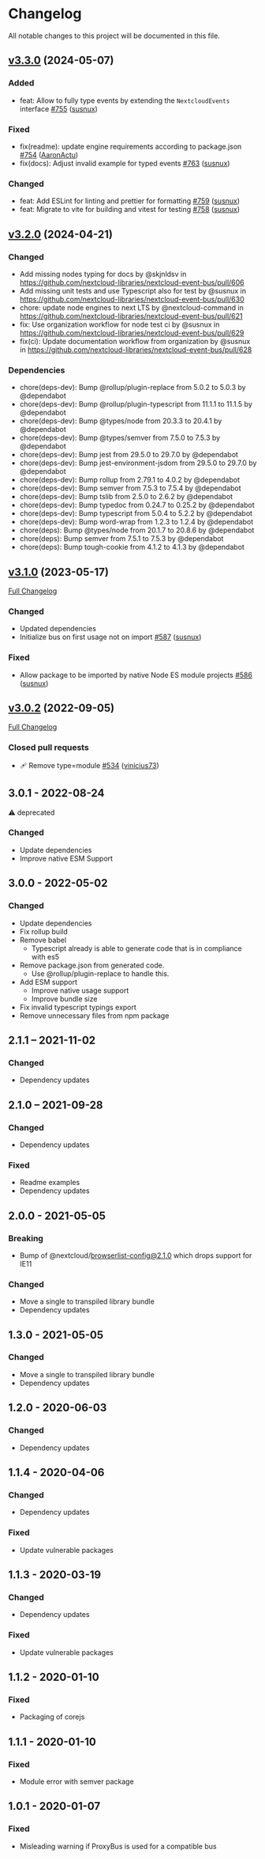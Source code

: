 # Changelog

All notable changes to this project will be documented in this file.

## [v3.3.0](https://github.com/nextcloud-libraries/nextcloud-event-bus/tree/v3.3.0) \(2024-05-07\)

### Added

-   feat: Allow to fully type events by extending the `NextcloudEvents` interface [\#755](https://github.com/nextcloud-libraries/nextcloud-event-bus/pull/755) \([susnux](https://github.com/susnux)\)

### Fixed

-   fix(readme): update engine requirements according to package.json [\#754](https://github.com/nextcloud-libraries/nextcloud-event-bus/pull/754) \([AaronActu](https://github.com/AaronActu)\)
-   fix(docs): Adjust invalid example for typed events [\#763](https://github.com/nextcloud-libraries/nextcloud-event-bus/pull/763) ([susnux](https://github.com/susnux)\)

### Changed

-   feat: Add ESLint for linting and prettier for formatting [\#759](https://github.com/nextcloud-libraries/nextcloud-event-bus/pull/759) ([susnux](https://github.com/susnux)\)
-   feat: Migrate to vite for building and vitest for testing [\#758](https://github.com/nextcloud-libraries/nextcloud-event-bus/pull/758) ([susnux](https://github.com/susnux)\)

## [v3.2.0](https://github.com/nextcloud/nextcloud-event-bus/tree/v3.2.0) (2024-04-21)

### Changed

-   Add missing nodes typing for docs by @skjnldsv in https://github.com/nextcloud-libraries/nextcloud-event-bus/pull/606
-   Add missing unit tests and use Typescript also for test by @susnux in https://github.com/nextcloud-libraries/nextcloud-event-bus/pull/630
-   chore: update node engines to next LTS by @nextcloud-command in https://github.com/nextcloud-libraries/nextcloud-event-bus/pull/621
-   fix: Use organization workflow for node test ci by @susnux in https://github.com/nextcloud-libraries/nextcloud-event-bus/pull/629
-   fix(ci): Update documentation workflow from organization by @susnux in https://github.com/nextcloud-libraries/nextcloud-event-bus/pull/628

### Dependencies

-   chore(deps-dev): Bump @rollup/plugin-replace from 5.0.2 to 5.0.3 by @dependabot
-   chore(deps-dev): Bump @rollup/plugin-typescript from 11.1.1 to 11.1.5 by @dependabot
-   chore(deps-dev): Bump @types/node from 20.3.3 to 20.4.1 by @dependabot
-   chore(deps-dev): Bump @types/semver from 7.5.0 to 7.5.3 by @dependabot
-   chore(deps-dev): Bump jest from 29.5.0 to 29.7.0 by @dependabot
-   chore(deps-dev): Bump jest-environment-jsdom from 29.5.0 to 29.7.0 by @dependabot
-   chore(deps-dev): Bump rollup from 2.79.1 to 4.0.2 by @dependabot
-   chore(deps-dev): Bump semver from 7.5.3 to 7.5.4 by @dependabot
-   chore(deps-dev): Bump tslib from 2.5.0 to 2.6.2 by @dependabot
-   chore(deps-dev): Bump typedoc from 0.24.7 to 0.25.2 by @dependabot
-   chore(deps-dev): Bump typescript from 5.0.4 to 5.2.2 by @dependabot
-   chore(deps-dev): Bump word-wrap from 1.2.3 to 1.2.4 by @dependabot
-   chore(deps): Bump @types/node from 20.1.7 to 20.8.6 by @dependabot
-   chore(deps): Bump semver from 7.5.1 to 7.5.3 by @dependabot
-   chore(deps): Bump tough-cookie from 4.1.2 to 4.1.3 by @dependabot

## [v3.1.0](https://github.com/nextcloud/nextcloud-event-bus/tree/v3.1.0) (2023-05-17)

[Full Changelog](https://github.com/nextcloud/nextcloud-event-bus/compare/v3.0.2...v3.1.0)

### Changed

-   Updated dependencies
-   Initialize bus on first usage not on import [\#587](https://github.com/nextcloud/nextcloud-event-bus/pull/587) ([susnux](https://github.com/susnux))

### Fixed

-   Allow package to be imported by native Node ES module projects [\#586](https://github.com/nextcloud/nextcloud-event-bus/pull/586) ([susnux](https://github.com/susnux))

## [v3.0.2](https://github.com/nextcloud/nextcloud-event-bus/tree/v3.0.2) (2022-09-05)

[Full Changelog](https://github.com/nextcloud/nextcloud-event-bus/compare/v3.0.1...v3.0.2)

### Closed pull requests

-   🩹 Remove type=module [\#534](https://github.com/nextcloud/nextcloud-event-bus/pull/534) ([vinicius73](https://github.com/vinicius73))

## 3.0.1 - 2022-08-24

⚠️ deprecated

### Changed

-   Update dependencies
-   Improve native ESM Support

## 3.0.0 - 2022-05-02

### Changed

-   Update dependencies
-   Fix rollup build
-   Remove babel
    -   Typescript already is able to generate code that is in compliance with es5
-   Remove package.json from generated code.
    -   Use @rollup/plugin-replace to handle this.
-   Add ESM support
    -   Improve native usage support
    -   Improve bundle size
-   Fix invalid typescript typings export
-   Remove unnecessary files from npm package

## 2.1.1 – 2021-11-02

### Changed

-   Dependency updates

## 2.1.0 – 2021-09-28

### Changed

-   Dependency updates

### Fixed

-   Readme examples
-   Dependency updates

## 2.0.0 - 2021-05-05

### Breaking

-   Bump of @nextcloud/browserlist-config@2.1.0 which drops support for IE11

### Changed

-   Move a single to transpiled library bundle
-   Dependency updates

## 1.3.0 - 2021-05-05

### Changed

-   Move a single to transpiled library bundle
-   Dependency updates

## 1.2.0 - 2020-06-03

### Changed

-   Dependency updates

## 1.1.4 - 2020-04-06

### Changed

-   Dependency updates

### Fixed

-   Update vulnerable packages

## 1.1.3 - 2020-03-19

### Changed

-   Dependency updates

### Fixed

-   Update vulnerable packages

## 1.1.2 - 2020-01-10

### Fixed

-   Packaging of corejs

## 1.1.1 - 2020-01-10

### Fixed

-   Module error with semver package

## 1.0.1 - 2020-01-07

### Fixed

-   Misleading warning if ProxyBus is used for a compatible bus
